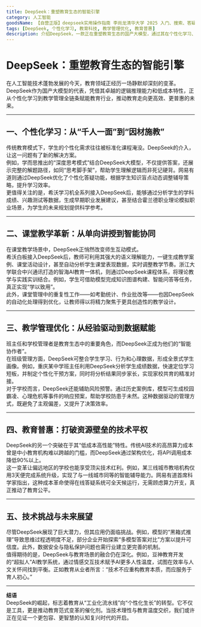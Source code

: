 ```yaml
---
title: DeepSeek：重塑教育生态的智能引擎
category: 人工智能
goodsName: 【自营正版】deepseek实用操作指南 李尚龙清华大学 2025 入门、搜索、答疑、写作 deepseek使用教程 ai时代生存手册 零基础掌握deepseek 从入门到精通deepseek教程自营
tags: [DeepSeek, 个性化学习, 教育科技, 教学管理优化, 教育普惠]
description: 介绍DeepSeek，一款正在重塑教育生态的国产大模型，通过其在个性化学习、课堂教学革新、教学管理优化等方面的强大能力，推动教育向更高效和普惠的方向发展。DeepSeek不仅降低了技术成本，使中小教育机构也能享受到智能教育的优势，还面临着如透明度和数据安全等挑战。它预示着教育从工业化模式向个性化发展的转型，旨在服务育人初心，开启更加包容和智慧的认知复兴时代。
---
```

# DeepSeek：重塑教育生态的智能引擎

在人工智能技术蓬勃发展的今天，教育领域正经历一场静默却深刻的变革。DeepSeek作为国产大模型的代表，凭借其卓越的逻辑推理能力和低成本特性，正从个性化学习到教学管理全链条赋能教育行业，推动教育走向更高效、更普惠的未来。

---

## **一、个性化学习：从“千人一面”到“因材施教”**  
传统教育模式下，学生的个性化需求往往被标准化课程淹没。DeepSeek的介入，让这一问题有了新的解决方案。  
例如，学而思推出的“深度思考模式”结合DeepSeek大模型，不仅提供答案，还展示完整的解题路径，如同“思考脚手架”，帮助学生理解逻辑而非死记硬背。网易有道则通过DeepSeek优化了个性化答疑功能，根据学生知识盲点动态调整辅导策略，提升学习效率。  
更值得关注的是，希沃学习机全系列接入DeepSeek后，能够通过分析学生的学科成绩、兴趣测试等数据，生成早期职业发展建议，甚至结合霍兰德职业理论模拟职业场景，为学生的未来规划提供科学参考。

---

## **二、课堂教学革新：从单向讲授到智能协同**  
在课堂教学场景中，DeepSeek正悄然改变师生互动模式。  
希沃白板接入DeepSeek后，教师可利用其强大的语义理解能力，一键生成教学案例、课堂活动设计，甚至自动分析学生课堂表现数据，实时调整教学节奏。浙江大学联合中兴通讯打造的智海AI教育一体机，则通过DeepSeek课程体系，将理论教学与实践实训结合。例如，学生可借助模型完成知识图谱构建、智能问答等任务，真正实现“学以致用”。  
此外，课堂管理中的重复性工作——如考勤统计、作业批改等——也因DeepSeek的自动化处理得到优化，让教师得以将精力聚焦于更具创造性的教学设计。

---

## **三、教学管理优化：从经验驱动到数据赋能**  
班主任和学校管理者是教育生态中的重要角色，而DeepSeek正成为他们的“智能协作者”。  
在班级管理方面，DeepSeek可整合学生学习、行为和心理数据，形成全景式学生画像。例如，重庆某中学班主任利用DeepSeek分析学生成绩数据，快速定位学习短板，并制定个性化干预方案，同时将分析结果同步家长，实现家校共育的精准对接。  
对于学校而言，DeepSeek还能辅助风险预警。通过历史案例库，模型可生成校园霸凌、心理危机等事件的响应预案，帮助学校防患于未然。这种数据驱动的管理方式，既避免了主观偏差，又提升了决策效率。

---

## **四、教育普惠：打破资源壁垒的技术平权**  
DeepSeek的另一个突破在于其“低成本高性能”特性。传统AI技术的高昂算力成本曾是中小教育机构难以跨越的门槛，而DeepSeek通过架构优化，将API调用成本降低90%以上。  
这一变革让偏远地区的学校也能享受顶尖技术红利。例如，某三线城市教培机构仅用3天便完成系统升级，实现了与一线城市同等的智能辅导能力。网易有道首席科学家指出，这种成本革命使得在线答疑系统可全天候运行，无需顾虑算力开支，真正推动了教育公平。

---

## **五、技术挑战与未来展望**  
尽管DeepSeek展现了巨大潜力，但其应用仍面临挑战。例如，模型的“黑箱式推理”导致思维过程透明度不足，部分企业开始探索“多模型答案对比”方案以提升可信度。此外，数据安全与隐私保护问题也需行业建立更完善的机制。  
值得期待的是，DeepSeek与教育场景的融合仍在深化。例如，豆神教育开发的“超拟人”AI教学系统，通过情感交互技术赋予AI更多人性温度，试图在效率与人文关怀间找到平衡。正如教育从业者所言：“技术不应重构教育本质，而应服务于育人初心。”  

---

**结语**  
DeepSeek的崛起，标志着教育从“工业化流水线”向“个性化生长”的转型。它不仅是工具，更是推动教育范式变革的催化剂。当技术理性与教育温度交织，我们或许正在见证一个更包容、更智慧的认知复兴时代的开启。